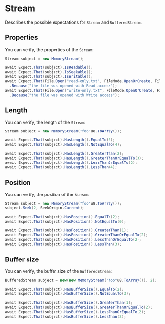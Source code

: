 # Stream

Describes the possible expectations for `Stream` and `BufferedStream`.

## Properties

You can verify, the properties of the `Stream`:

```csharp
Stream subject = new MemoryStream();

await Expect.That(subject).IsReadable();
await Expect.That(subject).IsSeekable();
await Expect.That(subject).IsWritable();
await Expect.That(File.Open("read-only.txt", FileMode.OpenOrCreate, FileAccess.Read)).IsReadOnly()
  .Because("the file was opened with Read access");
await Expect.That(File.Open("write-only.txt", FileMode.OpenOrCreate, FileAccess.Write)).IsWriteOnly()
  .Because("the file was opened with Write access");
```

## Length

You can verify, the length of the `Stream`:

```csharp
Stream subject = new MemoryStream("foo"u8.ToArray());

await Expect.That(subject).HasLength().EqualTo(3);
await Expect.That(subject).HasLength().NotEqualTo(4);

await Expect.That(subject).HasLength().GreaterThan(2);
await Expect.That(subject).HasLength().GreaterThanOrEqualTo(3);
await Expect.That(subject).HasLength().LessThanOrEqualTo(3);
await Expect.That(subject).HasLength().LessThan(4);
```

## Position

You can verify, the position of the `Stream`:

```csharp
Stream subject = new MemoryStream("foo"u8.ToArray());
subject.Seek(2, SeekOrigin.Current);

await Expect.That(subject).HasPosition().EqualTo(2);
await Expect.That(subject).HasPosition().NotEqualTo(0);

await Expect.That(subject).HasPosition().GreaterThan(1);
await Expect.That(subject).HasPosition().GreaterThanOrEqualTo(2);
await Expect.That(subject).HasPosition().LessThanOrEqualTo(2);
await Expect.That(subject).HasPosition().LessThan(3);
```

## Buffer size

You can verify, the buffer size of the `BufferedStream`:

```csharp
BufferedStream subject = new(new MemoryStream("foo"u8.ToArray()), 2);

await Expect.That(subject).HasBufferSize().EqualTo(2);
await Expect.That(subject).HasBufferSize().NotEqualTo(3);

await Expect.That(subject).HasBufferSize().GreaterThan(1);
await Expect.That(subject).HasBufferSize().GreaterThanOrEqualTo(2);
await Expect.That(subject).HasBufferSize().LessThanOrEqualTo(2);
await Expect.That(subject).HasBufferSize().LessThan(3);
```
